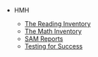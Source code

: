 <!-- _sidebar.md -->
- HMH

	- [The Reading Inventory](ri.md)
	- [The Math Inventory](mi.md)
	- [SAM Reports](sam.md)
	- [Testing for Success](success.md)
<!--
- DESSA

	- [Aperture](dessa.md)

- Course Performance Resources

	- [ELA Toolkit](ela.md)
	- [CCRA](elatk.md)
	- [Math Toolkit](math.md)
	- [Creating SSMs](supportmap.md)
	- [Creating SPs](sessionplan.md)

- SEL Resources

	- [Attendance Toolkit](attendance.md)
	- [Behavior Toolkit](behavior.md)

- [FAQs](faq.md)
-->